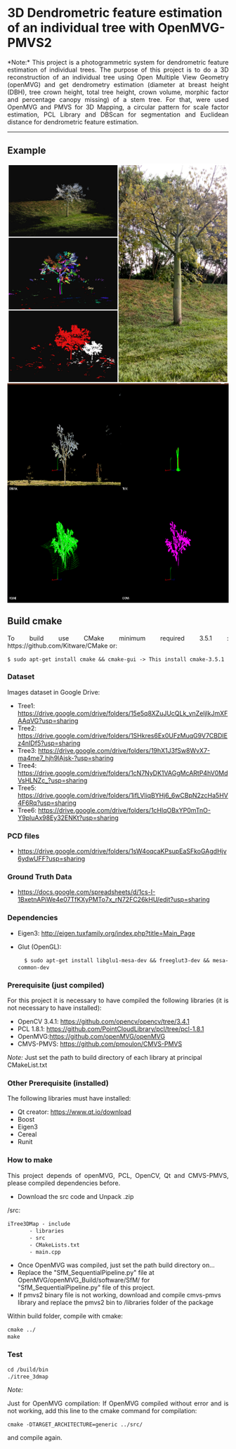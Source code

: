 # 3D Dendrometric feature estimation of an individual tree with OpenMVG-PMVS2
<p align="justify">
*Note:* This project is a photogrammetric system for dendrometric feature estimation of individual trees. The purpose of this project is to do a 3D reconstruction of an individual tree using Open Multiple View Geometry (openMVG) and get dendrometry estimation (diameter at breast height (DBH), tree crown height, total tree height, crown volume, morphic factor and percentage canopy missing) of a stem tree. For that, were used OpenMVG and PMVS for 3D Mapping, a circular pattern for scale factor estimation, PCL Library and DBScan for segmentation and Euclidean distance for dendrometric feature estimation.
</p>

----------------------
## Example

<img src="./example/tree.jpg" align="center" height="500" width="640"><br>
<img src="./example/system.png" align="center" height="500" width="640"><br>

## Build cmake
<p align="justify">
To build use CMake minimum required 3.5.1 : https://github.com/Kitware/CMake or:
					
	$ sudo apt-get install cmake && cmake-gui -> This install cmake-3.5.1
	
</p>

### Dataset
Images dataset in Google Drive:
* Tree1: https://drive.google.com/drive/folders/15e5q8XZuJUcQLk_ynZeljlkJmXFAAqVG?usp=sharing
* Tree2: https://drive.google.com/drive/folders/1SHkres6Ex0UFzMuqG9V7CBDIEz4nIDf5?usp=sharing
* Tree3: https://drive.google.com/drive/folders/19hX1J3fSw8WvX7-ma4me7_hjh9lAjsk-?usp=sharing
* Tree4: https://drive.google.com/drive/folders/1cN7NyDK1VAGgMcARtP4hV0MdVsHLNZc_?usp=sharing
* Tree5: https://drive.google.com/drive/folders/1ifLVliqBYHj6_6wCBpN2zcHa5HV4F6Rq?usp=sharing
* Tree6: https://drive.google.com/drive/folders/1cHlqOBxYP0mTnO-Y9pluAx98Ey32ENKt?usp=sharing

### PCD files
* https://drive.google.com/drive/folders/1sW4oqcaKPsupEaSFkoGAgdHjv6ydwUFF?usp=sharing

### Ground Truth Data
* https://docs.google.com/spreadsheets/d/1cs-I-1BxetnAPiWe4e07TfKXyPMTo7x_rN72FC26kHU/edit?usp=sharing

### Dependencies
- Eigen3: http://eigen.tuxfamily.org/index.php?title=Main_Page
- Glut (OpenGL): 

		$ sudo apt-get install libglu1-mesa-dev && freeglut3-dev && mesa-common-dev




### Prerequisite (just compiled)
<p align="justify">
For this project it is necessary to have compiled the following libraries (it is not necessary to have installed):

- OpenCV 3.4.1: https://github.com/opencv/opencv/tree/3.4.1
- PCL 1.8.1: https://github.com/PointCloudLibrary/pcl/tree/pcl-1.8.1
- OpenMVG:https://github.com/openMVG/openMVG
- CMVS-PMVS: https://github.com/pmoulon/CMVS-PMVS

*Note:* Just set the path to build directory of each library at principal CMakeList.txt
 </p>
 
### Other Prerequisite (installed)
The following libraries must have installed:

- Qt creator: https://www.qt.io/download
- Boost
- Eigen3
- Cereal
- Runit

### How to make
<p align="justify">
This project depends of openMVG, PCL, OpenCV, Qt and CMVS-PMVS, please compiled dependencies before.
	
* Download the src code and Unpack .zip

/src:
  	
	iTree3DMap - include
		   - libraries
		   - src
		   - CMakeLists.txt
		   - main.cpp
		   
* Once OpenMVG was compiled, just set the path build directory on...		   		   
* Replace the "SfM_SequentialPipeline.py" file at OpenMVG/openMVG_Build/software/SfM/ for "SfM_SequentialPipeline.py" file of this project.
* If pmvs2 binary file is not working, download and compile cmvs-pmvs library and replace the pmvs2 bin to /libraries folder of the package 

Within build folder, compile with cmake:

    cmake ../
    make
 </p> 
 
### Test

	cd /build/bin
	./itree_3dmap		

*Note:*
<p align="justify">
Just for OpenMVG compilation: If OpenMVG compiled without error and is not working, add this line to the cmake command for compilation:

	cmake -DTARGET_ARCHITECTURE=generic ../src/

and compile again. 
</p>
